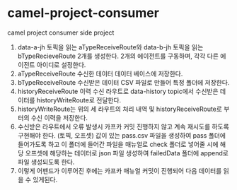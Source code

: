 # camel-project-consumer
camel project consumer side project
1. data-a-jh 토픽을 읽는 aTypeReceiveRoute와 data-b-jh 토픽을 읽는 bTypeRecieveRoute 2개를 생성한다.
2개의 에이전트를 구동하며, 각각 다른 에이전트 아이디로 설정한다.
2. aTypeReceiveRoute 수신한 데이터 데이터 베이스에 저장한다.
3. bTypeReceiveRoute 수신받은 데이터 CSV 파일로 만들어 특정 폴더에 저장한다.
4. historyReceiveRoute 이력 수신 라우트로 data-history topic에서 수신받은 데이터를 historyWriteRoute로 전달한다.
5. historyWriteRoute는 위의 세 라우트의 처리 내역 및 historyReceiveRoute로 부터의 수신 이력을 저장한다. 
6. 수신받은 라우트에서 오류 발생시 카프카 커밋 진행하지 않고 계속 재시도를 하도록 구현해야 한다. (토픽, 오프셋) 값이 있는 pass.csv 파일을 생성하여 pass 폴더에 들어가도록 하고
이 폴더에 들어간 파일을 매뉴얼로 check 폴더로 넣어줄 시에 해당 오프셋에 해당하는 데이터로 json 파일 생성하여 failedData 폴더에 append로 파일 생성되도록 한다.
7. 이렇게 어펜드가 이루어진 후에는 카프카 매뉴얼 커밋이 진행되어 다음 데이터를 읽을 수 있게된다.
